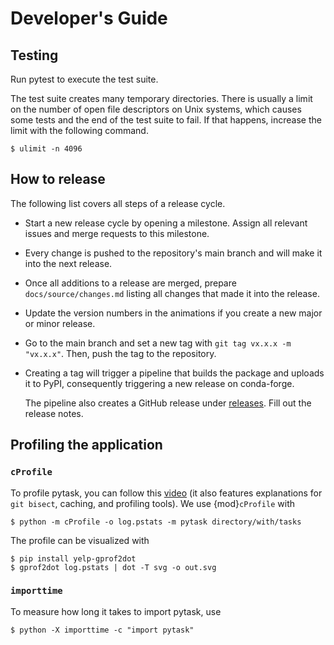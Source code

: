 # Developer's Guide

## Testing

Run pytest to execute the test suite.

The test suite creates many temporary directories. There is usually a limit on the
number of open file descriptors on Unix systems, which causes some tests and the end of
the test suite to fail. If that happens, increase the limit with the following command.

```console
$ ulimit -n 4096
```

## How to release

The following list covers all steps of a release cycle.

- Start a new release cycle by opening a milestone. Assign all relevant issues and merge
  requests to this milestone.

- Every change is pushed to the repository's main branch and will make it into the next
  release.

- Once all additions to a release are merged, prepare `docs/source/changes.md` listing
  all changes that made it into the release.

- Update the version numbers in the animations if you create a new major or minor
  release.

- Go to the main branch and set a new tag with `git tag vx.x.x -m "vx.x.x"`. Then, push
  the tag to the repository.

- Creating a tag will trigger a pipeline that builds the package and uploads it to PyPI,
  consequently triggering a new release on conda-forge.

  The pipeline also creates a GitHub release under
  [releases](https://github.com/pytask-dev/pytask/releases). Fill out the release notes.

## Profiling the application

### `cProfile`

To profile pytask, you can follow this
[video](https://www.youtube.com/watch?v=qiZyDLEJHh0) (it also features explanations for
`git bisect`, caching, and profiling tools). We use {mod}`cProfile` with

```console
$ python -m cProfile -o log.pstats -m pytask directory/with/tasks
```

The profile can be visualized with

```console
$ pip install yelp-gprof2dot
$ gprof2dot log.pstats | dot -T svg -o out.svg
```

### `importtime`

To measure how long it takes to import pytask, use

```console
$ python -X importtime -c "import pytask"
```
